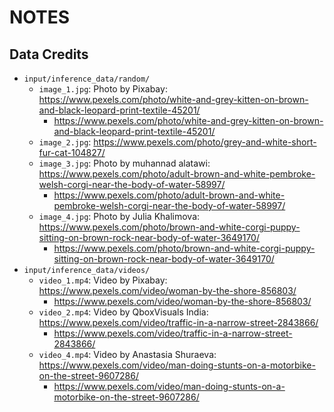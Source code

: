 # NOTES

## Data Credits
* `input/inference_data/random/`
    * `image_1.jpg`: Photo by Pixabay: https://www.pexels.com/photo/white-and-grey-kitten-on-brown-and-black-leopard-print-textile-45201/
        * https://www.pexels.com/photo/white-and-grey-kitten-on-brown-and-black-leopard-print-textile-45201/
    * `image_2.jpg`: https://www.pexels.com/photo/grey-and-white-short-fur-cat-104827/
    * `image_3.jpg`: Photo by muhannad alatawi: https://www.pexels.com/photo/adult-brown-and-white-pembroke-welsh-corgi-near-the-body-of-water-58997/
        * https://www.pexels.com/photo/adult-brown-and-white-pembroke-welsh-corgi-near-the-body-of-water-58997/
    * `image_4.jpg`: Photo by Julia Khalimova: https://www.pexels.com/photo/brown-and-white-corgi-puppy-sitting-on-brown-rock-near-body-of-water-3649170/
        * https://www.pexels.com/photo/brown-and-white-corgi-puppy-sitting-on-brown-rock-near-body-of-water-3649170/
* `input/inference_data/videos/`
    * `video_1.mp4`: Video by Pixabay: https://www.pexels.com/video/woman-by-the-shore-856803/
        * https://www.pexels.com/video/woman-by-the-shore-856803/
    * `video_2.mp4`: Video by QboxVisuals India: https://www.pexels.com/video/traffic-in-a-narrow-street-2843866/
        * https://www.pexels.com/video/traffic-in-a-narrow-street-2843866/
    * `video_4.mp4`: Video by  Anastasia  Shuraeva: https://www.pexels.com/video/man-doing-stunts-on-a-motorbike-on-the-street-9607286/
        * https://www.pexels.com/video/man-doing-stunts-on-a-motorbike-on-the-street-9607286/